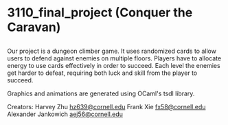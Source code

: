 # 3110_final_project (Conquer the Caravan)

##
Our project is a dungeon climber game. It uses randomized cards to allow
users to defend against enemies on multiple floors. Players have to 
allocate energy to use cards effectively in order to succeed. Each level 
the enemies get harder to defeat, requiring both luck and skill from the 
player to succeed. 

Graphics and animations are generated using OCaml's tsdl library. 

Creators: 
Harvey Zhu hz639@cornell.edu
Frank Xie fx58@cornell.edu
Alexander Jankowich aej56@cornell.edu

